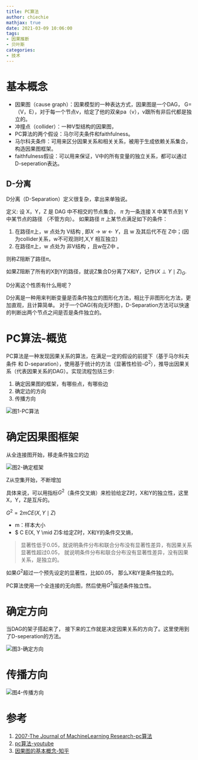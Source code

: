 ```yaml
---
title: PC算法
author: chiechie
mathjax: true
date: 2021-03-09 10:06:00
tags:
- 因果推断
- 贝叶斯
categories:
- 技术
---
```


# 基本概念

- 因果图（cause graph）：因果模型的一种表达方式，因果图是一个DAG， G=（V，E），对于每一个节点v，给定了他的双亲pa（v），v跟所有非后代都是独立的。
- 冲撞点（collider）：一种V型结构的因果图，
- PC算法的两个假设：马尔可夫条件和faithfulness。
- 马尔科夫条件：可用来区分因果关系和相关关系，被用于生成依赖关系集合，构造因果图框架。
- faithfulness假设：可以用来保证，V中的所有变量的独立关系，都可以通过D-seperation表达。

## D-分离
D分离（D-Separation）定义很复杂，拿出来单独说。

定义: 设 X，Y，Z 是 DAG 中不相交的节点集合， $\pi$ 为一条连接 X 中某节点到 Y 中某节点的路径 （不管方向）。 如果路径 $\pi$ 上某节点满足如下的条件：

1. 在路径$\pi$上，w 点处为 V结构 , 即$X \rightarrow w \leftarrow Y$，且 w 及其后代不在 Z中；(因为collider关系，w不可观测时,X,Y 相互独立)
2. 在路径$\pi$上，w 点处为 非V结构 ，且w在Z中 。

则称Z阻断了路径$\pi$。 

如果Z阻断了所有的X到Y的路径，就说Z集合D分离了X和Y，记作$(X \perp Y \mid Z)_{G}$.

D分离这个性质有什么用呢？

D分离是一种用来判断变量是否条件独立的图形化方法，相比于非图形化方法，更加直观，且计算简单。 对于一个DAG(有向无环图)，D-Separation方法可以快速的判断出两个节点之间是否是条件独立的。

# PC算法-概览

PC算法是一种发现因果关系的算法，在满足一定的假设的前提下（基于马尔科夫条件 和 D-separation），使用基于统计的方法（显著性检验-$G^2$），推导出因果关系（代表因果关系的DAG）。实现流程包括三步:

1. 确定因果图的框架，有哪些点，有哪些边
2. 确定边的方向
3. 传播方向

![图1-PC算法](pc-overview.png)

# 确定因果图框架

从全连接图开始，移走条件独立的边

![图2-确定框架](pc1.png)


Z从空集开始，不断增加

具体来说，可以用指标$G^2$（条件交叉熵）来检验给定Z时，X和Y的独立性，这里X，Y，Z是互斥的。

$G^{2}=2 m C E(X, Y \mid Z)$

- m：样本大小
- $ C E(X, Y \mid Z)$:给定Z时，X和Y的条件交叉熵，

> 显著性低于0.05，就说明条件分布和联合分布没有显著性差异，有因果关系
> 显著性超过0.05， 就说明条件分布和联合分布没有显著性差异，没有因果关系，是独立的。

如果$G^2$超过一个预先设定的显著性，比如0.05， 那么X和Y是条件独立的。

PC算法使用一个全连接的无向图，然后使用$G^2$描述条件独立性。


# 确定方向

当DAG的架子搭起来了， 接下来的工作就是决定因果关系的方向了。这里使用到了D-seperation的方法。 

![图3-确定方向](pc2.png)

# 传播方向

![图4-传播方向](pc3.png)




# 参考

1. [2007-The Journal of MachineLearning Research-pc算法](https://www.jmlr.org/papers/volume8/kalisch07a/kalisch07a.pdf)
2. [pc算法-youtube](https://www.youtube.com/watch?v=o2A61bJ0UCw)
3. [因果图的基本概念-知乎](https://zhuanlan.zhihu.com/p/269625734)